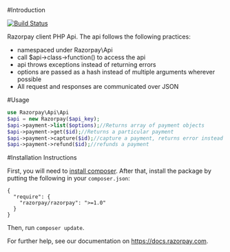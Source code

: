 #Introduction

[![Build Status](https://travis-ci.org/Razorpay/razorpay-php.svg?branch=master)](https://travis-ci.org/Razorpay/razorpay-php)

Razorpay client PHP Api. The api follows the following practices:

- namespaced under Razorpay\Api
- call $api->class->function() to access the api
- api throws exceptions instead of returning errors
- options are passed as a hash instead of multiple arguments wherever possible
- All request and responses are communicated over JSON

#Usage

```php
use Razorpay\Api\Api
$api = new Razorpay($api_key);
$api->payment->list($options);//Returns array of payment objects
$api->payment->get($id);//Returns a particular payment
$api->payment->capture($id);//capture a payment, returns error instead of throwing
$api->payment->refund($id);//refunds a payment
```

#Installation Instructions

First, you will need to [install composer][composer-install]. After that, install
the package by putting the following in your `composer.json`:

    {
      "require": {
        "razorpay/razorpay": ">=1.0"
      }
    }

Then, run `composer update`.

For further help, see our documentation on <https://docs.razorpay.com>.

[composer-install]: https://getcomposer.org/doc/00-intro.md#installation-linux-unix-osx